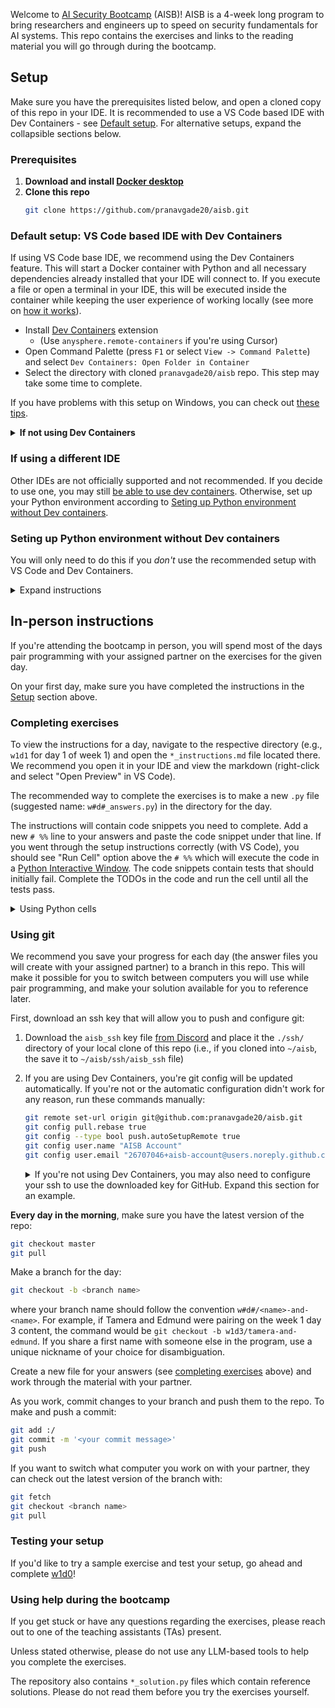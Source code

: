 Welcome to [AI Security Bootcamp](https://www.aisb.dev/) (AISB)! AISB is a 4-week long program to bring researchers and engineers up to speed on security fundamentals for AI systems. This repo contains the exercises and links to the reading material you will go through during the bootcamp.



## Setup
Make sure you have the prerequisites listed below, and open a cloned copy of this repo in your IDE. It is recommended to use a VS Code based IDE with Dev Containers - see [Default setup](#default-setup-vs-code-based-ide-with-dev-containers). For alternative setups, expand the collapsible sections below.


### Prerequisites
1. **Download and install [Docker desktop](https://www.docker.com/products/docker-desktop/)**
2. **Clone this repo**
    ```bash
    git clone https://github.com/pranavgade20/aisb.git
    ```

### Default setup: VS Code based IDE with Dev Containers
If using VS Code base IDE, we recommend using the Dev Containers feature. This will start a Docker container with Python and all necessary dependencies already installed that your IDE will connect to. If you execute a file or open a terminal in your IDE, this will be executed inside the container while keeping the user experience of working locally (see more on [how it works](https://code.visualstudio.com/docs/devcontainers/tutorial#_how-it-works)).

- Install [Dev Containers](https://marketplace.visualstudio.com/items?itemName=ms-vscode-remote.remote-containers) extension
    - (Use `anysphere.remote-containers` if you're using Cursor)
- Open Command Palette (press `F1` or select `View -> Command Palette`) and select `Dev Containers: Open Folder in Container`
- Select the directory with cloned `pranavgade20/aisb` repo. This step may take some time to complete.

If you have problems with this setup on Windows, you can check out [these tips](https://code.visualstudio.com/docs/devcontainers/tips-and-tricks#_docker-desktop-for-windows-tips).

<details>
<summary><b>If not using Dev Containers</b></summary>

If for whatever reason you decide _not_ to use Dev Containers, make sure you have the following extensions installed:

- `ms-python.python`
- `ms-python.vscode-pylance`
- `ms-toolsai.jupyter`
- `bierner.markdown-mermaid`

You will also need to set up your Python environment according to [Seting up Python environment without Dev containers](#seting-up-python-environment-without-dev-containers).
</details>

### If using a different IDE
Other IDEs are not officially supported and not recommended. If you decide to use one, you may still [be able to use dev containers](https://www.jetbrains.com/help/pycharm/connect-to-devcontainer.html). Otherwise, set up your Python environment according to [Seting up Python environment without Dev containers](#seting-up-python-environment-without-dev-containers).


### Seting up Python environment without Dev containers
You will only need to do this if you *don't* use the recommended setup with VS Code and Dev Containers.

<details>
<summary>Expand instructions</summary>

For most exercises, you need a Python environment with Python >= 3.11 and the dependencies from `requirements.txt` installed. If an exercise needs a more complicated setup, it will be described in its instructions.

You can set up the Python environment with these steps:

1. [Install miniconda](https://www.anaconda.com/docs/getting-started/miniconda/install#quickstart-install-instructions)
2. Verify conda was installed and activated by running `conda --version`
3. Create and activate a new environment:
    
    ```bash
    conda create --name aisb python=3.11
    conda activate asib
    ```
4. Navigate to this directory and install requirements:

    ```bash
    pip install -r requirements.txt
    ```
5. Make sure that the new conda environment is activated in your IDE. You can get the correct path to Python executable with

    ```bash
    conda run -n aisb which python
    ```

</details>


## In-person instructions
If you're attending the bootcamp in person, you will spend most of the days pair programming with your assigned partner on the exercises for the given day.

On your first day, make sure you have completed the instructions in the [Setup](#setup) section above.


### Completing exercises
To view the instructions for a day, navigate to the respective directory (e.g., `w1d1` for day 1 of week 1) and open the `*_instructions.md` file located there. We recommend you open it in your IDE and view the markdown (right-click and select "Open Preview" in VS Code).

The recommended way to complete the exercises is to make a new `.py` file (suggested name: `w#d#_answers.py`) in the directory for the day. 

The instructions will contain code snippets you need to complete. Add a new `# %%` line to your answers and paste the code snippet under that line. If you went through the setup instructions correctly (with VS Code), you should see "Run Cell" option above the `# %%` which will execute the code in a [Python Interactive Window](https://code.visualstudio.com/docs/python/jupyter-support-py#_jupyter-code-cells). The code snippets contain tests that should initially fail. Complete the TODOs in the code and run the cell until all the tests pass. 

<details>
<summary>Using Python cells</summary>
If you add more code at the bottom of the file and follow it with another `# %%`, this will create another cell which can be run independently in the same session. Cells can be run many times and in any order you choose; the session will maintain variables and state until it is restarted. 
</details>

### Using git
We recommend you save your progress for each day (the answer files you will create with your assigned partner) to a branch in this repo. This will make it possible for you to switch between computers you will use while pair programming, and make your solution available for you to reference later.

First, download an ssh key that will allow you to push and configure git:

1. Download the `aisb_ssh` key file [from Discord](https://discord.com/channels/1392326887677886615/1395487509341016114/1401621235116277832) and place it the `./ssh/` directory of your local clone of this repo (i.e., if you cloned into `~/aisb`, the save it to `~/aisb/ssh/aisb_ssh` file)
2. If you are using Dev Containers, you're git config will be updated automatically. If you're not or the automatic configuration didn't work for any reason, run these commands manually:

    ```bash
    git remote set-url origin git@github.com:pranavgade20/aisb.git
    git config pull.rebase true
    git config --type bool push.autoSetupRemote true
    git config user.name "AISB Account"
    git config user.email "26707046+aisb-account@users.noreply.github.com"
    ```

    <details>
    <summary>If you're not using Dev Containers, you may also need to configure your ssh to use the downloaded key for GitHub. Expand this section for an example.</summary>

    
    - SSH key on Linux of Mac
        - Make an ssh directory (if you don't already have one): `mkdir -p ~/.ssh`
        - Copy the downloaded key to `~/.ssh/aisb_ssh`
        - Set permissions: `chmod 600 ~/.ssh/aisb_ssh`
    - SSH key on Windows
        - Make an ssh directory (if you don't already have one): `md -Force ~\.ssh`
        - If that doesn't work, try `md -Force C:\Users\[your user name]\.ssh`
        - If that doesn't work for you, confirm that this folder already exists for yourself, and if not make it in the file navigator application.
        - Copy the downloaded key to the directory.
        - [Set permissions on the key](https://superuser.com/a/1296046)
        - If you still see permission denied errors, make sure that your aisb_ssh file is using LF line endings and has a final line break at the end (so there shouldn't be any text on the last line of the file).
    - Set up your ssh config file
        - Open or create file name `config` inside the `.ssh` folder from above (in VS Code, you can use the "Open SSH Configuration File..." action)
        - Update it so that there is a record for github.com:
            ```
            Host github.com
                HostName github.com
                User git
                IdentityFile ~/.ssh/aisb_ssh
                IdentitiesOnly yes
            ```
            (update path to the IdentityFile as needed). If there's already stuff in the file, put this at the end.
    </details>

**Every day in the morning**, make sure you have the latest version of the repo:
```bash
git checkout master
git pull
```

Make a branch for the day: 
```bash
git checkout -b <branch name>
```
where your branch name should follow the convention `w#d#/<name>-and-<name>`. For example, if Tamera and Edmund were pairing on the week 1 day 3 content, the command would be `git checkout -b w1d3/tamera-and-edmund`. If you share a first name with someone else in the program, use a unique nickname of your choice for disambiguation. 

Create a new file for your answers (see [completing exercises](#completing-exercises) above) and work through the material with your partner. 

As you work, commit changes to your branch and push them to the repo. To make and push a commit:

```bash
git add :/
git commit -m '<your commit message>'
git push
```

If you want to switch what computer you work on with your partner, they can check out the latest version of the branch with:

```bash
git fetch
git checkout <branch name>
git pull
```


### Testing your setup
If you'd like to try a sample exercise and test your setup, go ahead and complete [w1d0](./w1d0/w1d0_instructions.md)!

### Using help during the bootcamp
If you get stuck or have any questions regarding the exercises, please reach out to one of the teaching assistants (TAs) present.

Unless stated otherwise, please do not use any LLM-based tools to help you complete the exercises.

The repository also contains `*_solution.py` files which contain reference solutions. Please do not read them before you try the exercises yourself.


